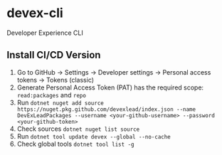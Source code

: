 # devex-cli
Developer Experience CLI


## Install CI/CD Version

1. Go to GitHub → Settings → Developer settings → Personal access tokens → Tokens (classic)
2. Generate Personal Access Token (PAT) has the required scope: `read:packages` and `repo` 
3. Run `dotnet nuget add source https://nuget.pkg.github.com/devexlead/index.json --name DevExLeadPackages --username <your-github-username> --password <your-github-token>`
4. Check sources `dotnet nuget list source`
5. Run `dotnet tool update devex --global --no-cache`
6. Check global tools `dotnet tool list -g`
